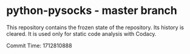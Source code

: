 # python-pysocks - master branch

This repository contains the frozen state of the repository.
Its history is cleared. It is used only for static code
analysis with Codacy.

Commit Time: 1712810888